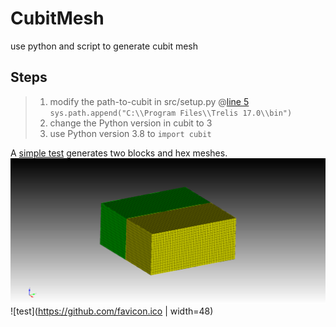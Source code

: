 # CubitMesh
use python and script to generate cubit mesh

## Steps

>1. modify the path-to-cubit in src/setup.py @[line 5](https://github.com/shubiuh/CubitMesh/blob/57a6c9a6b429451325f5051115a20d5678bac5b5/src/setup.py#L5)
`sys.path.append("C:\\Program Files\\Trelis 17.0\\bin")`
>2. change the Python version in cubit to 3
>3. use Python version 3.8 to `import cubit`

A [simple test](Src/test.py) generates two blocks and hex meshes.
![test](Doc/twoBlocks.png)
![test](https://github.com/favicon.ico | width=48)